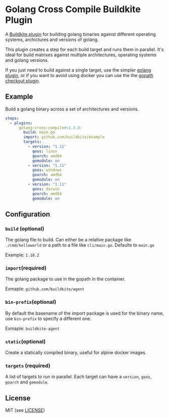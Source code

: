 # Golang Cross Compile Buildkite Plugin

A [Buildkite plugin](https://buildkite.com/docs/agent/v3/plugins) for building golang binaries against different operating systems, archictures and versions of golang.

This plugin creates a step for each build target and runs them in parallel. It's ideal for build matrixes against multiple architectures, operating systems and golang versions.

If you just need to build against a single target, use the simpler [golang plugin](https://github.com/buildkite-plugins/golang-buildkite-plugin), or if you want to avoid using docker you can use the the [gopath checkout plugin](https://github.com/buildkite-plugins/gopath-checkout-buildkite-plugin).

## Example

Build a golang binary across a set of architectures and versions.

```yml
steps:
  - plugins:
      golang-cross-compile#v1.3.0:
        build: main.go
        import: github.com/buildkite/example
        targets:
          - version: "1.11"
            goos: linux
            goarch: amd64
            gomodule: on
          - version: "1.11"
            goos: windows
            goarch: amd64
            gomodule: on
          - version: "1.11"
            goos: darwin
            goarch: amd64
            gomodule: on
```

## Configuration

### `build` (optional)

The golang file to build. Can either be a relative package like `./cmd/helloworld` or a path to a file like `cli/main.go`. Defaults to `main.go`

Example: `1.10.2`

### `import`(required)

The golang package to use in the gopath in the container.

Exmaple: `github.com/buildkite/agent`

### `bin-prefix`(optional)

By default the basename of the import package is used for the binary name, use `bin-prefix` to specify a different one.

Exmaple: `buildkite-agent`

### `static`(optional)

Create a statically compiled binary, useful for alpine docker images.

### `targets` (required)

A list of targets to run in parallel. Each target can have a `version`, `goos`, `goarch` and `gomodule`.

## License

MIT (see [LICENSE](LICENSE))
